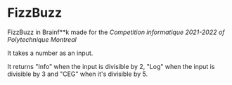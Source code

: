 # FizzBuzz

FizzBuzz in Brainf\*\*k made for the *Competition informatique 2021-2022 of Polytechnique Montreal*

It takes a number as an input. 

It returns "Info" when the input is divisible by 2, "Log" when the input is divisible by 3 and "CEG" when it's divisible by 5.


